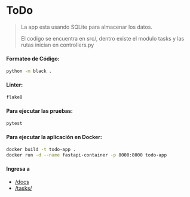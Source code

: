 # ToDo

> La app esta usando SQLite para almacenar los datos.
>
> El codigo se encuentra en src/, dentro existe el modulo tasks y las rutas inician en controllers.py

#### Formateo de Código:
```bash
python -m black .
```

#### Linter: 
```bash
flake8 
```

#### Para ejecutar las pruebas:
```bash
pytest
```

#### Para ejecutar la aplicación en Docker:
```bash
docker build -t todo-app .
docker run -d --name fastapi-container -p 8000:8000 todo-app
```

#### Ingresa a
- [/docs](http://0.0.0.0:8000/docs)
- [/tasks/](http://0.0.0.0:8000/tasks/)
